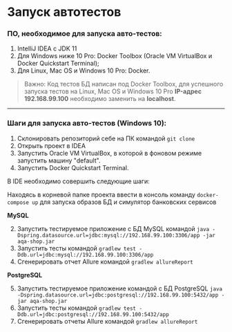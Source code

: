 # Запуск автотестов

### ПО, необходимое для запуска авто-тестов:

1. IntelliJ IDEA c JDK 11
2. Для Windows ниже 10 Pro: Docker Toolbox (Oracle VM VirtualBox и Docker Quickstart Terminal);
3. Для Linux, Mac OS и Windows 10 Pro: Docker.


>Важно:
Код тестов БД написан под Docker Toolbox, для успешного запуска тестов на Linux, Mac OS и Windows 10 Pro **IP-адрес 192.168.99.100** необходимо заменить на **localhost**.

---

### Шаги для запуска авто-тестов (Windows 10):


1. Cклонировать репозиторий себе на ПК командой `git clone`
2. Открыть проект в IDEA
3. Запустить Oracle VM VirtualBox, в которой в фоновом режиме запустить машину "default".
4. Запустить Docker Quickstart Terminal.

В IDE необходимо совершить следующие шаги:

Находясь в корневой папке проекта ввести в консоль команду `docker-compose up` для запуска образов БД и симулятор банковских сервисов

**MySQL**

2. Запустить тестируемое приложение c БД MySQL командой `java -Dspring.datasource.url=jdbc:mysql://192.168.99.100:3306/app -jar aqa-shop.jar`
3. Запустить тесты командой `gradlew test -Ddb.url=jdbc:mysql://192.168.99.100:3306/app`
4. Сгенерировать отчет Allure командой `gradlew allureReport`

**PostgreSQL**

5. Запустить тестируемое приложение командой с БД PostgreSQL `java -Dspring.datasource.url=jdbc:postgresql://192.168.99.100:5432/app -jar aqa-shop.jar`
6. Запустить тесты командой `gradlew test -Ddb.url=jdbc:postgresql://192.168.99.100:5432/app`
7. Сгенерировать отчеты Allure командой `gradlew allureReport`
